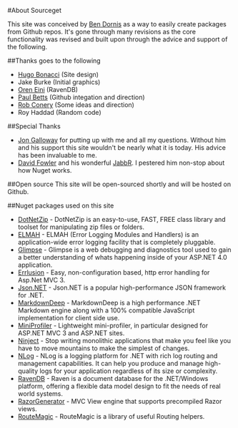 #About Sourceget

This site was conceived by [Ben Dornis](http://buildstarted.com) as a way to easily create packages from Github repos.
It's gone through many revisions as the core functionality was revised and built upon through the advice and support of the following.

##Thanks goes to the following
* [Hugo Bonacci](http://hugoware.net) (Site design)
* Jake Burke (Initial graphics)
* [Oren Eini](http://ayende.com/blog) (RavenDB)
* [Paul Betts](http://blog.paulbetts.org/) (Github integation and direction)
* [Rob Conery](http://wekeroad.com/) (Some ideas and direction)
* Roy Haddad (Random code)


##Special Thanks
* [Jon Galloway](http://weblogs.asp.net/jgalloway/) for putting up with me and all my questions.
Without him and his support this site wouldn't be nearly what it is today. His advice has been invaluable to me.
* [David Fowler](http://weblogs.asp.net/davidfowler/) and his wonderful [JabbR](http://jabbr.net). I pestered him non-stop about how Nuget works.


##Open source
This site will be open-sourced shortly and will be hosted on Github.


##Nuget packages used on this site
* [DotNetZip](http://nuget.org/List/Packages/DotNetZip)      - DotNetZip is an easy-to-use, FAST, FREE class library and toolset for manipulating zip files or folders. 
* [ELMAH](http://nuget.org/List/Packages/ELMAH) 			- ELMAH (Error Logging Modules and Handlers) is an application-wide error logging facility that is completely pluggable. 
* [Glimpse](http://nuget.org/List/Packages/Glimpse) 			- Glimpse is a web debugging and diagnostics tool used to gain a better understanding of whats happening inside of your ASP.NET 4.0 application. 
* [Errlusion](http://nuget.org/List/Packages/Errlusion) 		- Easy, non-configuration based, http error handling for Asp.Net MVC 3. 
* [Json.NET](http://nuget.org/List/Packages/Newtonsoft.Json) 		- Json.NET is a popular high-performance JSON framework for .NET. 
* [MarkdownDeep](http://nuget.org/List/Packages/MarkdownDeep.Full) 	- MarkdownDeep is a high performance .NET Markdown engine along with a 100% compatible JavaScript implementation for client side use. 
* [MiniProfiler](http://nuget.org/List/Packages/MiniProfiler) 		- Lightweight mini-profiler, in particular designed for ASP.NET MVC 3 and ASP.NET sites. 
* [Ninject](http://nuget.org/List/Packages/Ninject) 			- Stop writing monolithic applications that make you feel like you have to move mountains to make the simplest of changes. 
* [NLog](http://nuget.org/List/Packages/NLog) 				- NLog is a logging platform for .NET with rich log routing and management capabilities. It can help you produce and manage high-quality logs for your application regardless of its size or complexity. 
* [RavenDB](http://nuget.org/List/Packages/RavenDB) 			- Raven is a document database for the .NET/Windows platform, offering a flexible data model design to fit the needs of real world systems. 
* [RazorGenerator](http://nuget.org/List/Packages/RazorGenerator.Mvc) 	- MVC View engine that supports precompiled Razor views. 
* [RouteMagic](http://nuget.org/List/Packages/RouteMagic) 		- RouteMagic is a library of useful Routing helpers. 
